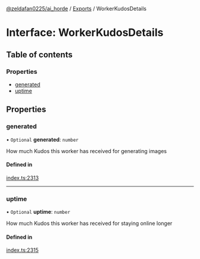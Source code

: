 [@zeldafan0225/ai_horde](../README.md) / [Exports](../modules.md) / WorkerKudosDetails

# Interface: WorkerKudosDetails

## Table of contents

### Properties

- [generated](WorkerKudosDetails.md#generated)
- [uptime](WorkerKudosDetails.md#uptime)

## Properties

### generated

• `Optional` **generated**: `number`

How much Kudos this worker has received for generating images

#### Defined in

[index.ts:2313](https://github.com/ZeldaFan0225/ai_horde/blob/89ead18/index.ts#L2313)

___

### uptime

• `Optional` **uptime**: `number`

How much Kudos this worker has received for staying online longer

#### Defined in

[index.ts:2315](https://github.com/ZeldaFan0225/ai_horde/blob/89ead18/index.ts#L2315)
